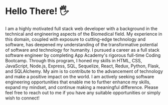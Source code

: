 # Hello There! 🖐️

I am a highly motivated full stack web developer with a background in the technical and engineering aspects of the Biomedical field. My experience in this domain, coupled with exposure to cutting-edge technology and software, has deepened my understanding of the transformative potential of software and technology for humanity. I pursued a career as a full stack software engineer by completing App Academy's rigorous full-time Coding Bootcamp. Through this program, I honed my skills in HTML, CSS, JavaScript, Node.js, Express, SQL, Sequelize, React, Redux, Python, Flask, and SQLAlchemy. My aim is to contribute to the advancement of technology and make a positive impact on the world. I am actively seeking software engineering opportunities that enable me to further enhance my skills, expand my mindset, and continue making a meaningful difference. Please feel free to reach out to me if you have any suitable opportunities or simply wish to connect!





